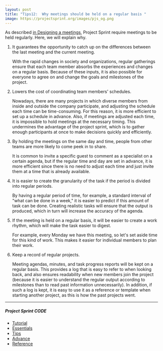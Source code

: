 ```yaml
---
layout: post
title: "Tips12:  Why meetings should be held on a regular basis "
image: https://projectsprint.org/images/pjs_og.png
---
```


As described [in Designing a meetings](../tutorial/section2-3), Project Sprint require meetings to be held regularly. Here, we will explain why.

1. It guarantees the opportunity to catch up on the differences between the last meeting and the current meeting.

   With the rapid changes in society and organizations, regular gatherings ensure that each team member absorbs the experiences and changes on a regular basis. Because of these inputs, it is also possible for everyone to agree on and change the goals and milestones of the project.

2. Lowers the cost of coordinating team members' schedules.

   Nowadays, there are many projects in which diverse members from inside and outside the company participate, and adjusting the schedule each time can be time-consuming. For this reason, it is more efficient to set up a schedule in advance. Also, if meetings are adjusted each time, it is impossible to hold meetings at the necessary timing. This undermines the advantage of the project sprint, which is to gather enough participants at once to make decisions quickly and efficiently.

3. By holding the meetings on the same day and time, people from other teams are more likely to come peek in to share.

   It is common to invite a specific guest to comment as a specialist on a certain agenda, but if the regular time and day are set in advance, it is more efficient since there is no need to adjust each time and just invite them at a time that is already available.

4. It is easier to create the granularity of the task if the period is divided into regular periods.

   By having a regular period of time, for example, a standard interval of "what can be done in a week," it is easier to predict if this amount of task can be done. Creating realistic tasks will ensure that the output is produced, which in turn will increase the accuracy of the agenda.

5. If the meeting is held on a regular basis, it will be easier to create a work rhythm, which will make the task easier
   to digest.

   For example, every Monday we have this meeting, so let's set aside time for this kind of work. This makes it easier for individual members to plan their work.

6. Keep a record of regular projects.

   Meeting agendas, minutes, and task progress reports will be kept on a regular basis. This provides a log that is easy to refer to when looking back, and also ensures readability when new members join the project (because it is easier to understand the regular output according to milestones than to read past information unnecessarily). In addition, if such a log is kept, it is easy to use it as a reference or template when starting another project, as this is how the past projects went.

---

##### Project Sprint CODE
- [Tutorial](../tutorial/index.md)
- [Essentials](../essentials.md)
- [Tips](../tips/index.md)
- [Advance](../advance.md)
- [Reference](../reference.md)
